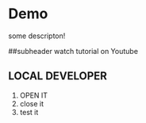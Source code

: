 # Demo 

some descripton!

##subheader
watch tutorial on Youtube


## LOCAL DEVELOPER

1. OPEN IT
2. close it
3. test it
